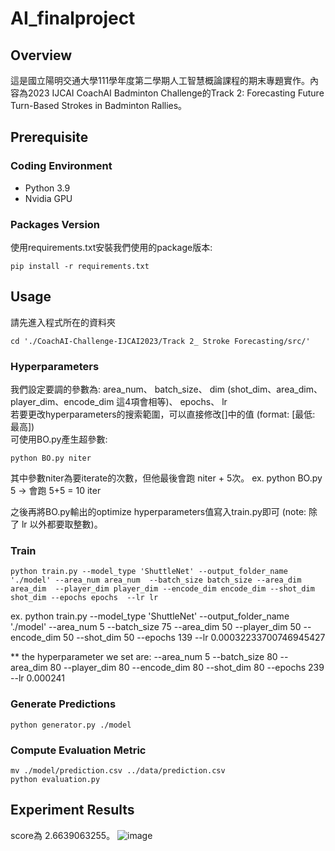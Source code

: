 # AI_finalproject

## Overview

這是國立陽明交通大學111學年度第二學期人工智慧概論課程的期末專題實作。內容為2023 IJCAI CoachAI Badminton Challenge的Track 2: Forecasting Future Turn-Based Strokes in Badminton Rallies。

## Prerequisite

### Coding Environment

* Python 3.9
* Nvidia GPU

### Packages Version

使用requirements.txt安裝我們使用的package版本:

```
pip install -r requirements.txt
```

## Usage

請先進入程式所在的資料夾

```
cd './CoachAI-Challenge-IJCAI2023/Track 2_ Stroke Forecasting/src/'
```

### Hyperparameters

我們設定要調的參數為: area_num、 batch_size、 dim (shot_dim、area_dim、player_dim、encode_dim 這4項會相等)、 epochs、 lr <br>
若要更改hyperparameters的搜索範圍，可以直接修改[]中的值 (format: [最低: 最高]) <br>
可使用BO.py產生超參數:

```
python BO.py niter
```

其中參數niter為要iterate的次數，但他最後會跑 niter + 5次。
ex.  python BO.py 5 -> 會跑 5+5 = 10 iter

之後再將BO.py輸出的optimize hyperparameters值寫入train.py即可 (note: 除了 lr 以外都要取整數)。

### Train

```
python train.py --model_type 'ShuttleNet' --output_folder_name './model' --area_num area_num  --batch_size batch_size --area_dim area_dim  --player_dim player_dim --encode_dim encode_dim --shot_dim shot_dim --epochs epochs  --lr lr
```

ex. python train.py --model_type 'ShuttleNet' --output_folder_name './model' --area_num 5  --batch_size 75 --area_dim 50  --player_dim 50 --encode_dim 50 --shot_dim 50 --epochs 139  --lr 0.00032233700746945427

** the hyperparameter we set are: --area_num 5  --batch_size 80 --area_dim 80  --player_dim 80 --encode_dim 80 --shot_dim 80 --epochs 239  --lr 0.000241

### Generate Predictions

```
python generator.py ./model
```

### Compute Evaluation Metric

```
mv ./model/prediction.csv ../data/prediction.csv
python evaluation.py
```

## Experiment Results

score為	2.6639063255。
![image](https://github.com/ktpss97094/AI_finalproject/assets/122603032/63082eb6-5016-43ff-aa21-b50bb4f754c3)
